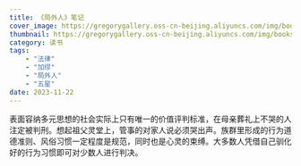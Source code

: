 ```yaml
---
title: 《局外人》笔记
cover_image: https://gregorygallery.oss-cn-beijing.aliyuncs.com/img/books.jpeg
thumbnail: https://gregorygallery.oss-cn-beijing.aliyuncs.com/img/books.jpeg
category: 读书
tags: 
    - "法律"
    - "加缪"
    - "局外人"
    - "五星"
date: 2023-11-22
---
```


表面容纳多元思想的社会实际上只有唯一的价值评判标准，在母亲葬礼上不哭的人注定被判刑。想起祖父灵堂上，管事的对家人说必须哭出声。族群里形成的行为道德准则、风俗习惯一定程度是规范，同时也是心灵的束缚。大多数人凭借自己驯化好的行为习惯即可对少数人进行判决。